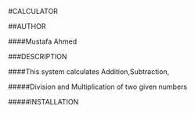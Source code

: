 #CALCULATOR

##AUTHOR

####Mustafa Ahmed

###DESCRIPTION

####This system calculates Addition,Subtraction,

#####Division and Multiplication of two given numbers


#####INSTALLATION
